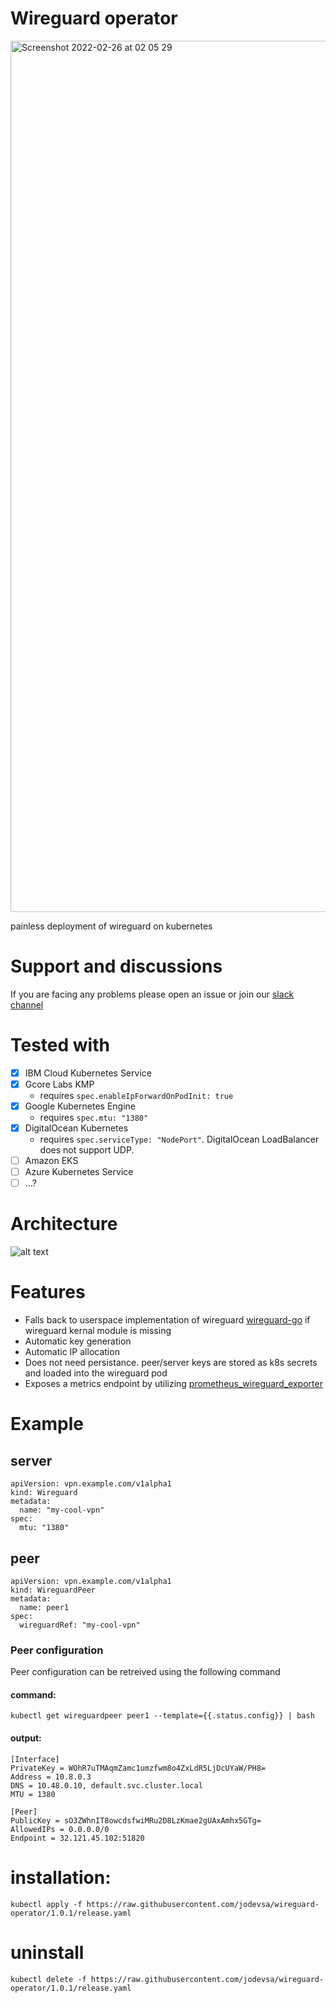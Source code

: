 

# Wireguard operator
<img width="1394" alt="Screenshot 2022-02-26 at 02 05 29" src="https://user-images.githubusercontent.com/14154314/177223431-445fbbb1-ff5b-4fd5-86b3-850b81f0a98f.png">

painless deployment of wireguard on kubernetes

# Support and discussions

If you are facing any problems please open an issue or join our [slack channel](https://join.slack.com/t/wireguard-operator/shared_invite/zt-144xd8ufl-NvH_T82QA0lrP3q0ECTdYA)

# Tested with
- [x] IBM Cloud Kubernetes Service
- [x] Gcore Labs KMP
  * requires `spec.enableIpForwardOnPodInit: true`
- [x] Google Kubernetes Engine
  * requires `spec.mtu: "1380"`
- [x] DigitalOcean Kubernetes
  * requires `spec.serviceType: "NodePort"`. DigitalOcean LoadBalancer does not support UDP. 
- [ ] Amazon EKS
- [ ] Azure Kubernetes Service
- [ ] ...?

# Architecture 

![alt text](./readme/main.png)
# Features 
* Falls back to userspace implementation of wireguard [wireguard-go](https://github.com/WireGuard/wireguard-go) if wireguard kernal module is missing
* Automatic key generation
* Automatic IP allocation
* Does not need persistance. peer/server keys are stored as k8s secrets and loaded into the wireguard pod
* Exposes a metrics endpoint by utilizing [prometheus_wireguard_exporter](https://github.com/MindFlavor/prometheus_wireguard_exporter)

# Example

## server 
```
apiVersion: vpn.example.com/v1alpha1
kind: Wireguard
metadata:
  name: "my-cool-vpn"
spec:
  mtu: "1380"
```


## peer

```
apiVersion: vpn.example.com/v1alpha1
kind: WireguardPeer
metadata:
  name: peer1
spec:
  wireguardRef: "my-cool-vpn"

```



### Peer configuration

Peer configuration can be retreived using the following command
#### command:
```
kubectl get wireguardpeer peer1 --template={{.status.config}} | bash
```
#### output:
```
[Interface]
PrivateKey = WOhR7uTMAqmZamc1umzfwm8o4ZxLdR5LjDcUYaW/PH8=
Address = 10.8.0.3
DNS = 10.48.0.10, default.svc.cluster.local
MTU = 1380

[Peer]
PublicKey = sO3ZWhnIT8owcdsfwiMRu2D8LzKmae2gUAxAmhx5GTg=
AllowedIPs = 0.0.0.0/0
Endpoint = 32.121.45.102:51820
```


# installation: 
```
kubectl apply -f https://raw.githubusercontent.com/jodevsa/wireguard-operator/1.0.1/release.yaml
```



# uninstall
```
kubectl delete -f https://raw.githubusercontent.com/jodevsa/wireguard-operator/1.0.1/release.yaml
```
